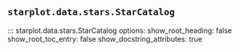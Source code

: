 

## `starplot.data.stars.StarCatalog`

::: starplot.data.stars.StarCatalog
    options:
        show_root_heading: false
        show_root_toc_entry: false
        show_docstring_attributes: true
